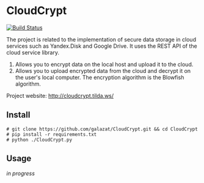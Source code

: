 # CloudCrypt

[![Build Status](https://travis-ci.org/jmoiron/sqlx.svg?branch=master)](https://travis-ci.org/jmoiron/sqlx)

The project is related to the implementation of secure data storage in cloud services such as Yandex.Disk and Google Drive. It uses the REST API of the cloud service library.
1) Allows you to encrypt data on the local host and upload it to the cloud.
2) Allows you to upload encrypted data from the cloud and decrypt it on the user's local computer.
The encryption algorithm is the Blowfish algorithm.

Project website: http://cloudcrypt.tilda.ws/

## Install

```
# git clone https://github.com/galazat/CloudCrypt.git && cd CloudCrypt
# pip install -r requirements.txt
# python ./CloudCrypt.py
```

## Usage

_in progress_
```

```